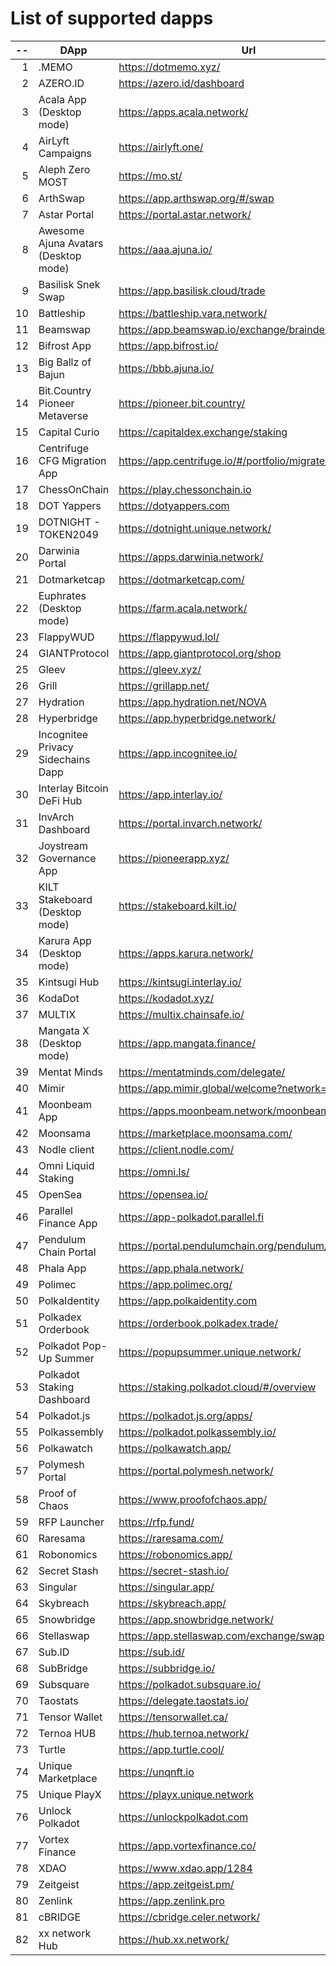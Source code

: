 
# List of supported dapps
| --  |                 DApp                 |                         Url                         |         Tags          |
| --: | ------------------------------------ | --------------------------------------------------- | --------------------- |
|   1 | .MEMO                                | https://dotmemo.xyz/                                | art                   |
|   2 | AZERO.ID                             | https://azero.id/dashboard                          | utilities             |
|   3 | Acala App (Desktop mode)             | https://apps.acala.network/                         | staking               |
|   4 | AirLyft Campaigns                    | https://airlyft.one/                                | social                |
|   5 | Aleph Zero MOST                      | https://mo.st/                                      | bridge,dex            |
|   6 | ArthSwap                             | https://app.arthswap.org/#/swap                     | dex,evm               |
|   7 | Astar Portal                         | https://portal.astar.network/                       | staking               |
|   8 | Awesome Ajuna Avatars (Desktop mode) | https://aaa.ajuna.io/                               | art,gaming            |
|   9 | Basilisk Snek Swap                   | https://app.basilisk.cloud/trade                    | bridge,dex            |
|  10 | Battleship                           | https://battleship.vara.network/                    | gaming                |
|  11 | Beamswap                             | https://app.beamswap.io/exchange/braindex           | dex,evm               |
|  12 | Bifrost App                          | https://app.bifrost.io/                             | staking               |
|  13 | Big Ballz of Bajun                   | https://bbb.ajuna.io/                               | art,gaming            |
|  14 | Bit.Country Pioneer Metaverse        | https://pioneer.bit.country/                        | art,staking,gaming    |
|  15 | Capital Curio                        | https://capitaldex.exchange/staking                 | staking               |
|  16 | Centrifuge CFG Migration App         | https://app.centrifuge.io/#/portfolio/migrate/cent  | utilities             |
|  17 | ChessOnChain                         | https://play.chessonchain.io                        | gaming                |
|  18 | DOT Yappers                          | https://dotyappers.com                              | social                |
|  19 | DOTNIGHT - TOKEN2049                 | https://dotnight.unique.network/                    | social                |
|  20 | Darwinia Portal                      | https://apps.darwinia.network/                      | utilities             |
|  21 | Dotmarketcap                         | https://dotmarketcap.com/                           | social                |
|  22 | Euphrates (Desktop mode)             | https://farm.acala.network/                         | staking               |
|  23 | FlappyWUD                            | https://flappywud.lol/                              | gaming                |
|  24 | GIANTProtocol                        | https://app.giantprotocol.org/shop                  | utilities             |
|  25 | Gleev                                | https://gleev.xyz/                                  | social                |
|  26 | Grill                                | https://grillapp.net/                               | social                |
|  27 | Hydration                            | https://app.hydration.net/NOVA                      | bridge,dex,staking    |
|  28 | Hyperbridge                          | https://app.hyperbridge.network/                    | bridge                |
|  29 | Incognitee Privacy Sidechains Dapp   | https://app.incognitee.io/                          | utilities             |
|  30 | Interlay Bitcoin DeFi Hub            | https://app.interlay.io/                            | bridge,staking        |
|  31 | InvArch Dashboard                    | https://portal.invarch.network/                     | staking               |
|  32 | Joystream Governance App             | https://pioneerapp.xyz/                             | governance            |
|  33 | KILT Stakeboard (Desktop mode)       | https://stakeboard.kilt.io/                         | staking               |
|  34 | Karura App (Desktop mode)            | https://apps.karura.network/                        | staking               |
|  35 | Kintsugi Hub                         | https://kintsugi.interlay.io/                       | bridge,staking        |
|  36 | KodaDot                              | https://kodadot.xyz/                                | art                   |
|  37 | MULTIX                               | https://multix.chainsafe.io/                        | utilities             |
|  38 | Mangata X (Desktop mode)             | https://app.mangata.finance/                        | staking               |
|  39 | Mentat Minds                         | https://mentatminds.com/delegate/                   | staking               |
|  40 | Mimir                                | https://app.mimir.global/welcome?network=polkadot   | utilities             |
|  41 | Moonbeam App                         | https://apps.moonbeam.network/moonbeam              | staking,utilities,evm |
|  42 | Moonsama                             | https://marketplace.moonsama.com/                   | art,evm               |
|  43 | Nodle client                         | https://client.nodle.com/                           | utilities             |
|  44 | Omni Liquid Staking                  | https://omni.ls/                                    | staking,evm           |
|  45 | OpenSea                              | https://opensea.io/                                 | art,evm               |
|  46 | Parallel Finance App                 | https://app-polkadot.parallel.fi                    | utilities             |
|  47 | Pendulum Chain Portal                | https://portal.pendulumchain.org/pendulum/dashboard | utilities,staking     |
|  48 | Phala App                            | https://app.phala.network/                          | staking               |
|  49 | Polimec                              | https://app.polimec.org/                            | utilities             |
|  50 | PolkaIdentity                        | https://app.polkaidentity.com                       | social,utilities      |
|  51 | Polkadex Orderbook                   | https://orderbook.polkadex.trade/                   | dex,utilities         |
|  52 | Polkadot Pop-Up Summer               | https://popupsummer.unique.network/                 | social                |
|  53 | Polkadot Staking Dashboard           | https://staking.polkadot.cloud/#/overview           | staking,utilities     |
|  54 | Polkadot.js                          | https://polkadot.js.org/apps/                       | utilities             |
|  55 | Polkassembly                         | https://polkadot.polkassembly.io/                   | governance            |
|  56 | Polkawatch                           | https://polkawatch.app/                             | utilities             |
|  57 | Polymesh Portal                      | https://portal.polymesh.network/                    | utilities,staking     |
|  58 | Proof of Chaos                       | https://www.proofofchaos.app/                       | art,governance        |
|  59 | RFP Launcher                         | https://rfp.fund/                                   | governance            |
|  60 | Raresama                             | https://raresama.com/                               | art,evm               |
|  61 | Robonomics                           | https://robonomics.app/                             | utilities             |
|  62 | Secret Stash                         | https://secret-stash.io/                            | art                   |
|  63 | Singular                             | https://singular.app/                               | art                   |
|  64 | Skybreach                            | https://skybreach.app/                              | evm,gaming            |
|  65 | Snowbridge                           | https://app.snowbridge.network/                     | bridge                |
|  66 | Stellaswap                           | https://app.stellaswap.com/exchange/swap            | bridge,dex,evm        |
|  67 | Sub.ID                               | https://sub.id/                                     | utilities             |
|  68 | SubBridge                            | https://subbridge.io/                               | bridge,evm            |
|  69 | Subsquare                            | https://polkadot.subsquare.io/                      | governance            |
|  70 | Taostats                             | https://delegate.taostats.io/                       | staking               |
|  71 | Tensor Wallet                        | https://tensorwallet.ca/                            | utilities,staking     |
|  72 | Ternoa HUB                           | https://hub.ternoa.network/                         | staking               |
|  73 | Turtle                               | https://app.turtle.cool/                            | bridge                |
|  74 | Unique Marketplace                   | https://unqnft.io                                   | gaming,art            |
|  75 | Unique PlayX                         | https://playx.unique.network                        | gaming                |
|  76 | Unlock Polkadot                      | https://unlockpolkadot.com                          | social                |
|  77 | Vortex Finance                       | https://app.vortexfinance.co/                       | evm,utilities         |
|  78 | XDAO                                 | https://www.xdao.app/1284                           | bridge,dex,evm        |
|  79 | Zeitgeist                            | https://app.zeitgeist.pm/                           | utilities             |
|  80 | Zenlink                              | https://app.zenlink.pro                             | dex                   |
|  81 | cBRIDGE                              | https://cbridge.celer.network/                      | dex,evm               |
|  82 | xx network Hub                       | https://hub.xx.network/                             | utilities             |

